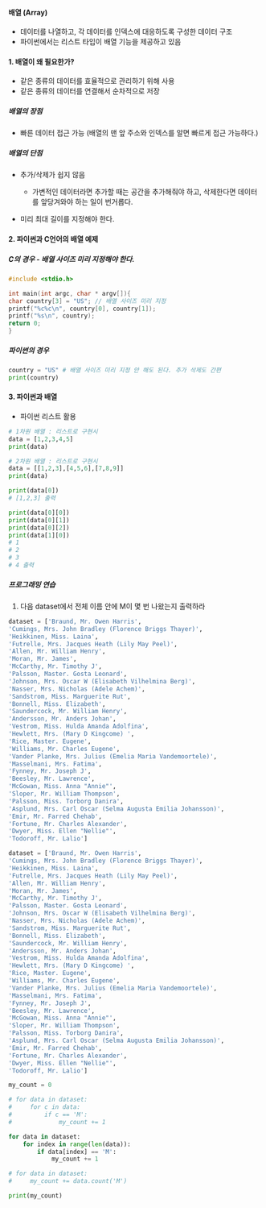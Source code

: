 #### 배열 (Array)

- 데이터를 나열하고, 각 데이터를 인덱스에 대응하도록 구성한 데이터 구조
- 파이썬에서는 리스트 타입이 배열 기능을 제공하고 있음



#### 1. 배열이 왜 필요한가?

- 같은 종류의 데이터를 효율적으로 관리하기 위해 사용
- 같은 종류의 데이터를 연결해서 순차적으로 저장



##### 배열의 장점

- 빠른 데이터 접근 가능 (배열의 맨 앞 주소와 인덱스를 알면 빠르게 접근 가능하다.)

##### 배열의 단점

- 추가/삭제가 쉽지 않음
  - 가변적인 데이터라면 추가할 때는 공간을 추가해줘야 하고, 삭제한다면 데이터를 앞당겨와야 하는 일이 번거롭다.

- 미리 최대 길이를 지정해야 한다.



#### 2. 파이썬과 C언어의 배열 예제

##### C의 경우 - 배열 사이즈 미리 지정해야 한다.

```c
#include <stdio.h>

int main(int argc, char * argv[]){
char country[3] = "US"; // 배열 사이즈 미리 지정
printf("%c%c\n", country[0], country[1]);
printf("%s\n", country);
return 0;
}
```

##### 파이썬의 경우

```python
country = "US" # 배열 사이즈 미리 지정 안 해도 된다. 추가 삭제도 간편
print(country)
```



#### 3. 파이썬과 배열

- 파이썬 리스트 활용



```python
# 1차원 배열 : 리스트로 구현시
data = [1,2,3,4,5]
print(data)
```

```python
# 2차원 배열 : 리스트로 구현시
data = [[1,2,3],[4,5,6],[7,8,9]]
print(data)
```

```python
print(data[0])
# [1,2,3] 출력
```

```python
print(data[0][0])
print(data[0][1])
print(data[0][2])
print(data[1][0])
# 1
# 2
# 3
# 4 출력
```



##### 프로그래밍 연습



1. 다음 dataset에서 전체 이름 안에 M이 몇 번 나왔는지 출력하라

```python
dataset = ['Braund, Mr. Owen Harris',
'Cumings, Mrs. John Bradley (Florence Briggs Thayer)',
'Heikkinen, Miss. Laina',
'Futrelle, Mrs. Jacques Heath (Lily May Peel)',
'Allen, Mr. William Henry',
'Moran, Mr. James',
'McCarthy, Mr. Timothy J',
'Palsson, Master. Gosta Leonard',
'Johnson, Mrs. Oscar W (Elisabeth Vilhelmina Berg)',
'Nasser, Mrs. Nicholas (Adele Achem)',
'Sandstrom, Miss. Marguerite Rut',
'Bonnell, Miss. Elizabeth',
'Saundercock, Mr. William Henry',
'Andersson, Mr. Anders Johan',
'Vestrom, Miss. Hulda Amanda Adolfina',
'Hewlett, Mrs. (Mary D Kingcome) ',
'Rice, Master. Eugene',
'Williams, Mr. Charles Eugene',
'Vander Planke, Mrs. Julius (Emelia Maria Vandemoortele)',
'Masselmani, Mrs. Fatima',
'Fynney, Mr. Joseph J',
'Beesley, Mr. Lawrence',
'McGowan, Miss. Anna "Annie"',
'Sloper, Mr. William Thompson',
'Palsson, Miss. Torborg Danira',
'Asplund, Mrs. Carl Oscar (Selma Augusta Emilia Johansson)',
'Emir, Mr. Farred Chehab',
'Fortune, Mr. Charles Alexander',
'Dwyer, Miss. Ellen "Nellie"',
'Todoroff, Mr. Lalio']

dataset = ['Braund, Mr. Owen Harris',
'Cumings, Mrs. John Bradley (Florence Briggs Thayer)',
'Heikkinen, Miss. Laina',
'Futrelle, Mrs. Jacques Heath (Lily May Peel)',
'Allen, Mr. William Henry',
'Moran, Mr. James',
'McCarthy, Mr. Timothy J',
'Palsson, Master. Gosta Leonard',
'Johnson, Mrs. Oscar W (Elisabeth Vilhelmina Berg)',
'Nasser, Mrs. Nicholas (Adele Achem)',
'Sandstrom, Miss. Marguerite Rut',
'Bonnell, Miss. Elizabeth',
'Saundercock, Mr. William Henry',
'Andersson, Mr. Anders Johan',
'Vestrom, Miss. Hulda Amanda Adolfina',
'Hewlett, Mrs. (Mary D Kingcome) ',
'Rice, Master. Eugene',
'Williams, Mr. Charles Eugene',
'Vander Planke, Mrs. Julius (Emelia Maria Vandemoortele)',
'Masselmani, Mrs. Fatima',
'Fynney, Mr. Joseph J',
'Beesley, Mr. Lawrence',
'McGowan, Miss. Anna "Annie"',
'Sloper, Mr. William Thompson',
'Palsson, Miss. Torborg Danira',
'Asplund, Mrs. Carl Oscar (Selma Augusta Emilia Johansson)',
'Emir, Mr. Farred Chehab',
'Fortune, Mr. Charles Alexander',
'Dwyer, Miss. Ellen "Nellie"',
'Todoroff, Mr. Lalio']

my_count = 0

# for data in dataset:
#     for c in data:
#         if c == 'M':
#             my_count += 1

for data in dataset:
    for index in range(len(data)):
        if data[index] == 'M':
            my_count += 1

# for data in dataset:
#     my_count += data.count('M')

print(my_count)
```

